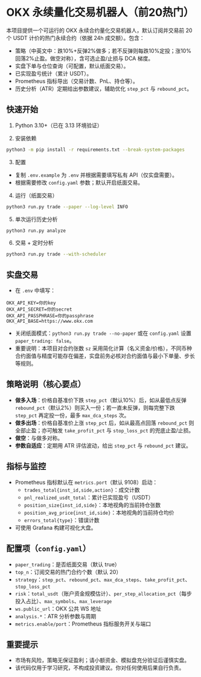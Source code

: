 # OKX 永续量化交易机器人（前20热门）

本项目提供一个可运行的 OKX 永续合约量化交易机器人，默认订阅并交易前 20 个 USDT 计价的热门永续合约（依据 24h 成交额）。包含：

- 策略（中英文中：跌10%+反弹2%做多；若不反弹则每跌10%定投；涨10%回落2%止盈。做空对称），含可选止盈/止损与 DCA 梯度。
- 实盘下单与仓位查询（可配置，默认纸面交易）。
- 已实现盈亏统计（累计 USDT）。
- Prometheus 指标导出（交易计数、PnL、持仓等）。
- 历史分析（ATR）定期给出参数建议，辅助优化 `step_pct` 与 `rebound_pct`。

## 快速开始

1) Python 3.10+（已在 3.13 环境验证）

2) 安装依赖
```bash
python3 -m pip install -r requirements.txt --break-system-packages
```

3) 配置
- 复制 `.env.example` 为 `.env` 并根据需要填写私有 API（仅实盘需要）。
- 根据需要修改 `config.yaml` 参数；默认开启纸面交易。

4) 运行（纸面交易）
```bash
python3 run.py trade --paper --log-level INFO
```

5) 单次运行历史分析
```bash
python3 run.py analyze
```

6) 交易 + 定时分析
```bash
python3 run.py trade --with-scheduler
```

## 实盘交易
- 在 `.env` 中填写：
```
OKX_API_KEY=你的key
OKX_API_SECRET=你的secret
OKX_API_PASSPHRASE=你的passphrase
OKX_API_BASE=https://www.okx.com
```
- 关闭纸面模式：`python3 run.py trade --no-paper` 或在 `config.yaml` 设置 `paper_trading: false`。
- 重要说明：本项目对合约张数 `sz` 采用简化计算（名义资金/价格），不同币种合约面值与精度可能存在偏差，实盘前务必核对合约面值与最小下单量、步长等规则。

## 策略说明（核心要点）
- **做多入场**：价格自基准价下跌 `step_pct`（默认10%）后，如从最低点反弹 `rebound_pct`（默认2%）则买入一份；若一直未反弹，则每完整下跌 `step_pct` 再定投一份，最多 `max_dca_steps` 次。
- **做多出场**：价格自基准价上涨 `step_pct` 后，如从最高点回落 `rebound_pct` 则全部止盈；亦可触发 `take_profit_pct` 与 `stop_loss_pct` 的兜底止盈/止损。
- **做空**：与做多对称。
- **参数自适应**：定期用 ATR 评估波动，给出 `step_pct` 与 `rebound_pct` 建议。

## 指标与监控
- Prometheus 指标默认在 `metrics.port`（默认 9108）启动：
  - `trades_total{inst_id,side,action}`：成交计数
  - `pnl_realized_usdt_total`：累计已实现盈亏（USDT）
  - `position_size{inst_id,side}`：本地视角的当前持仓张数
  - `position_avg_price{inst_id,side}`：本地视角的当前持仓均价
  - `errors_total{type}`：错误计数
- 可使用 Grafana 构建可视化大盘。

## 配置项（`config.yaml`）
- `paper_trading`：是否纸面交易（默认 true）
- `top_n`：订阅交易的热门合约个数（默认 20）
- `strategy`：`step_pct`、`rebound_pct`、`max_dca_steps`、`take_profit_pct`、`stop_loss_pct`
- `risk`：`total_usdt`（账户资金规模估计）、`per_step_allocation_pct`（每步投入占比）、`max_symbols`、`max_leverage`
- `ws.public_url`：OKX 公共 WS 地址
- `analysis.*`：ATR 分析参数与周期
- `metrics.enable/port`：Prometheus 指标服务开关与端口

## 重要提示
- 市场有风险，策略无保证盈利；请小额资金、模拟盘充分验证后谨慎实盘。
- 该代码仅用于学习研究，不构成投资建议。你对任何使用后果自行负责。
